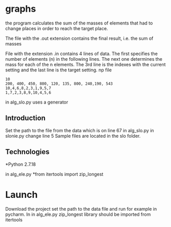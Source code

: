 # graphs

the program calculates the sum of the masses of elements that had to change places in order to reach the target place. 

The file with the .out extension contains the final result, i.e. the sum of masses

File with the extension .in contains 4 lines of data.
The first specifies the number of elements (n) in the following lines. 
The next one determines the mass for each of the n elements. 
The 3rd line is the indexes with the current setting and the last line is the target setting. np file

    10
    200, 400, 450, 800, 120, 135, 800, 240,190, 543
    10,4,6,8,2,3,1,9,5,7
    1,7,2,3,8,9,10,4,5,6
    
in alg_slo.py uses a generator

    
## Introduction 

Set the path to the file from the data which is on line 67 in alg_slo.py
in slonie.py change line 5 
Sample files are located in the slo folder.

## Technologies

*Python 2.7.18

in alg_ele.py
*from itertools import zip_longest

# Launch

Download the project set the path to the data file and run for example in pycharm.
In in alg_ele.py zip_longest library should be imported from itertools
